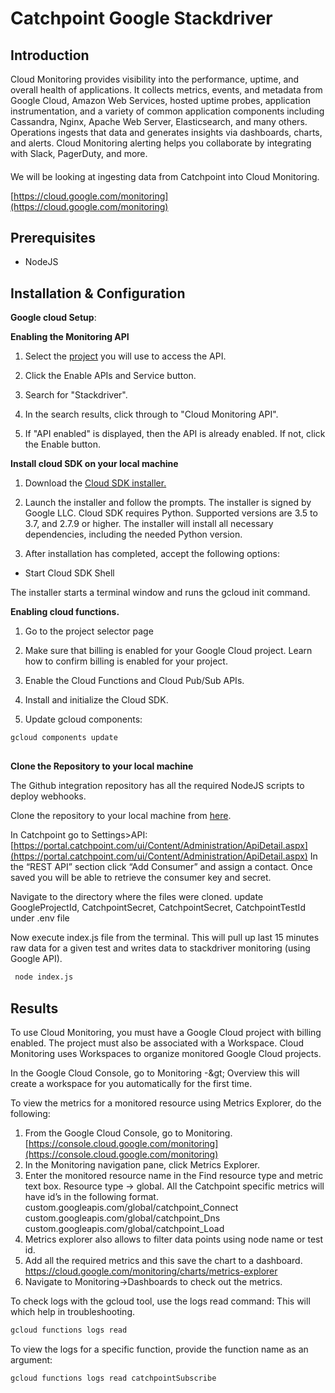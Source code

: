 
  

# Catchpoint Google Stackdriver

  

####

## **Introduction**

  

Cloud Monitoring provides visibility into the performance, uptime, and overall health of applications. It collects metrics, events, and metadata from Google Cloud, Amazon Web Services, hosted uptime probes, application instrumentation, and a variety of common application components including Cassandra, Nginx, Apache Web Server, Elasticsearch, and many others. Operations ingests that data and generates insights via dashboards, charts, and alerts. Cloud Monitoring alerting helps you collaborate by integrating with Slack, PagerDuty, and more.

  

####

  
  

We will be looking at ingesting data from Catchpoint into Cloud Monitoring.

[https://cloud.google.com/monitoring](https://cloud.google.com/monitoring)

  
## **Prerequisites**

 - NodeJS


## **Installation &amp; Configuration**

  

 **Google cloud Setup**:

  
  

 **Enabling the Monitoring API**

  

1. Select the [project](https://console.cloud.google.com/apis/dashboard) you will use to access the API.

2.  Click the Enable APIs and Service button.

3. Search for &quot;Stackdriver&quot;.

4. In the search results, click through to &quot;Cloud Monitoring API&quot;.

5. If &quot;API enabled&quot; is displayed, then the API is already enabled. If not, click the Enable button.

  

**Install cloud SDK on your local machine**

  

1. Download the [Cloud SDK installer.](https://dl.google.com/dl/cloudsdk/channels/rapid/GoogleCloudSDKInstaller.exe)

2. Launch the installer and follow the prompts. The installer is signed by Google LLC. Cloud SDK requires Python. Supported versions are 3.5 to 3.7, and 2.7.9 or higher. The installer will install all necessary dependencies, including the needed Python version.

3. After installation has completed, accept the following options:


- Start Cloud SDK Shell


  

The installer starts a terminal window and runs the gcloud init command.

  

**Enabling cloud functions.**

  

1. Go to the project selector page

2. Make sure that billing is enabled for your Google Cloud project. Learn how to confirm billing is enabled for your project.

3. Enable the Cloud Functions and Cloud Pub/Sub APIs.

4. Install and initialize the Cloud SDK.

5. Update gcloud components:
 ```bash
gcloud components update
```
##

  

**Clone the Repository to your local machine**

  

The Github integration repository has all the required NodeJS scripts to deploy webhooks.

Clone the repository to your local machine from [here](https://github.com/catchpoint/Integrations.GoogleCloudMonitoring).

In Catchpoint go to Settings>API:
[https://portal.catchpoint.com/ui/Content/Administration/ApiDetail.aspx](https://portal.catchpoint.com/ui/Content/Administration/ApiDetail.aspx)
In the “REST API” section click “Add Consumer” and assign a contact. Once saved you will be able to retrieve the consumer key and secret.


Navigate to the directory where the files were cloned.
update GoogleProjectId, CatchpointSecret, CatchpointSecret, CatchpointTestId under .env file


Now execute index.js file from the terminal. This will pull up last 15 minutes raw data for a given test and writes data to stackdriver monitoring (using Google API).
 ```bash
  node index.js
```
  

## **Results**

  

To use Cloud Monitoring, you must have a Google Cloud project with billing enabled. The project must also be associated with a Workspace. Cloud Monitoring uses Workspaces to organize monitored Google Cloud projects.

In the Google Cloud Console, go to Monitoring -\&gt; Overview this will create a workspace for you automatically for the first time.

  
To view the metrics for a monitored resource using Metrics Explorer, do the following:

 1. From the Google Cloud Console, go to Monitoring. [https://console.cloud.google.com/monitoring](https://console.cloud.google.com/monitoring)
 2. In the Monitoring navigation pane, click Metrics Explorer.
 3. Enter the monitored resource name in the Find resource type and metric text box.
Resource type -> global. 
All the Catchpoint specific metrics will have id’s in the following format. custom.googleapis.com/global/catchpoint_Connect
custom.googleapis.com/global/catchpoint_Dns
custom.googleapis.com/global/catchpoint_Load
 4. Metrics explorer also allows to filter data points using node name or test id.
 5. Add all the required metrics and this save the chart to a dashboard.
[https://cloud.google.com/monitoring/charts/metrics-explorer
](https://cloud.google.com/monitoring/charts/metrics-explorer
)
 6. Navigate to Monitoring->Dashboards to check out the metrics.


To check logs with the gcloud tool, use the logs read command:
This will which help in troubleshooting.
 ```bash
gcloud functions logs read
````

To view the logs for a specific function, provide the function name as an argument:

 ```bash
gcloud functions logs read catchpointSubscribe
````
